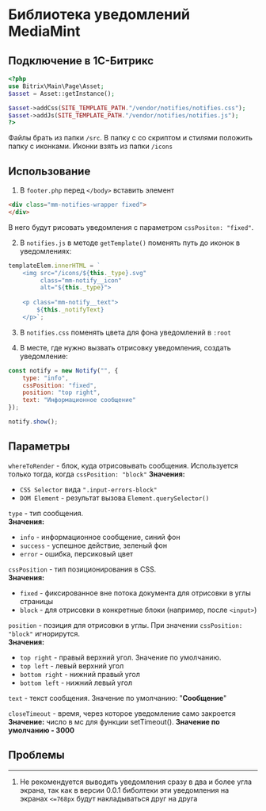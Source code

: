 # Библиотека уведомлений MediaMint

## Подключение в 1С-Битрикс
```php
<?php
use Bitrix\Main\Page\Asset;
$asset = Asset::getInstance();

$asset->addCss(SITE_TEMPLATE_PATH."/vendor/notifies/notifies.css");
$asset->addJs(SITE_TEMPLATE_PATH."/vendor/notifies/notifies.js");
?>
```
Файлы брать из папки ``/src``. В папку с со скриптом и стилями положить папку с иконками. Иконки взять из папки ``/icons``

## Использование
1. В ``footer.php`` перед ``</body>`` вставить элемент
```html
<div class="mm-notifies-wrapper fixed">
</div>
```
В него будут рисовать уведомления с параметром ``cssPositon: "fixed"``.

2. В ``notifies.js`` в методе ``getTemplate()`` поменять путь до иконок в уведомлениях:
```js
templateElem.innerHTML = `
    <img src="/icons/${this._type}.svg"
         class="mm-notify__icon"
         alt="${this._type}">
    
    <p class="mm-notify__text">
        ${this._notifyText}
    </p>`;
```

3. В ``notifies.css`` поменять цвета для фона уведомлений в ``:root``

4. В месте, где нужно вызвать отрисовку уведомления, создать уведомление: 
```js
const notify = new Notify("", {
    type: "info",
    cssPosition: "fixed",
    position: "top right",
    text: "Информационное сообщение"
});

notify.show();
```

## Параметры
``whereToRender`` - блок, куда отрисовывать сообщения. Используется только тогда, когда ``cssPosition: "block"``
**Значения:**
* ``CSS Selector`` вида ``".input-errors-block"``
* ``DOM Element`` - результат вызова ``Element.querySelector()``

``type`` - тип сообщения. 
<br>**Значения:**
* ``info`` - информационное сообщение, синий фон
* ``success`` - успешное действие, зеленый фон
* ``error`` - ошибка, персиковый цвет

``cssPosition`` - тип позиционирования в CSS.
<br>**Значения:**
* ``fixed`` - фиксированное вне потока документа для отрисовки в углы страницы
* ``block`` - для отрисовки в конкретные блоки (например, после ``<input>``)

``position`` - позиция для отрисовки в углы. При значении ``cssPosition: "block"`` игнорирутся.
<br>**Значения:**
* ``top right`` - правый верхний угол. Значение по умолчанию.
* ``top left`` - левый верхний угол
* ``bottom right`` - нижний правый угол
* ``bottom left`` - нижний левый угол

``text`` - текст сообщения. Значение по умолчанию: "**Сообщение**"

``closeTimeout`` - время, через которое уведомление само закроется
<br>**Значение:** число в мс для функции setTimeout(). **Значение по умолчанию - 3000**

## Проблемы
___
1. Не рекомендуется выводить уведомления сразу в два и более угла экрана, так как в версии 0.0.1 биболтеки эти 
уведомления на экранах ``<=768px`` будут накладываться друг на друга